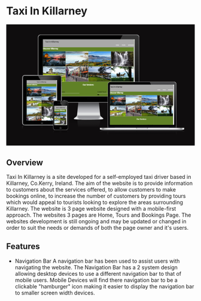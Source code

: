 # Taxi In Killarney 
![Responsiveness Test](assets/images/responsive-test.PNG)
## Overview
Taxi In Killarney is a site developed for a self-employed taxi driver based in Killarney, Co.Kerry, Ireland. The aim of the website is to provide information to customers about the services offered, to allow customers to make bookings online, to increase the number of customers by providing tours which would appeal to tourists looking to explore the areas surrounding Killarney. The website is 3 page website designed with a mobile-first approach. The websites 3 pages are Home, Tours and Bookings Page. The websites development is still ongoing and may be updated or changed in order to suit the needs or demands of both the page owner and it's users.
## Features
* Navigation Bar
A navigation bar has been used to assist users with navigating the website. The Navigation Bar has a 2 system design allowing desktop devices to use a different navigation bar to that of mobile users. Mobile Devices will find there navigation bar to be a clickable "hamburger" icon making it easier to display the navigation bar to smaller screen width devices. 